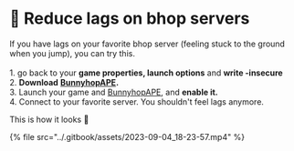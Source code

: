 # 🦜 Reduce lags on bhop servers

If you have lags on your favorite bhop server (feeling stuck to the ground when you jump), you can try this.\
\
1\. go back to your **game properties, launch options** and **write -insecure**\
2\. **Download** [**BunnyhopAPE**](https://github.com/log-ical/BunnyhopAPE/releases/download/1.1/BunnyhopAPE.zip)**.**\
3\. Launch your game and [BunnyhopAPE](https://github.com/log-ical/BunnyhopAPE/releases/download/1.1/BunnyhopAPE.zip), and **enable it.**\
4\. Connect to your favorite server. You shouldn't feel lags anymore.



This is how it looks :tada:

{% file src="../.gitbook/assets/2023-09-04_18-23-57.mp4" %}
